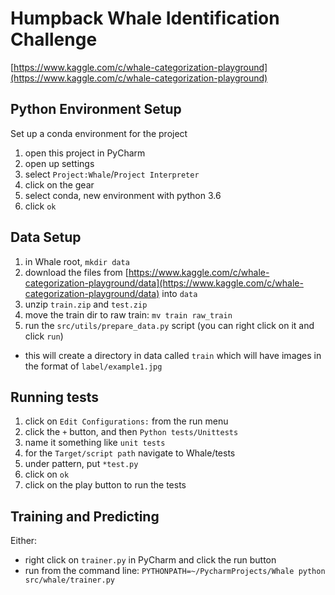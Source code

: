 # Humpback Whale Identification Challenge
[https://www.kaggle.com/c/whale-categorization-playground](https://www.kaggle.com/c/whale-categorization-playground)

## Python Environment Setup

Set up a conda environment for the project
1. open this project in PyCharm
1. open up settings
1. select `Project:Whale`/`Project Interpreter`
1. click on the gear
1. select conda, new environment with python 3.6
1. click `ok`

## Data Setup
1. in Whale root, `mkdir data`
1. download the files from [https://www.kaggle.com/c/whale-categorization-playground/data](https://www.kaggle.com/c/whale-categorization-playground/data) into `data`
1. unzip `train.zip` and `test.zip`
1. move the train dir to raw train: `mv train raw_train`
1. run the `src/utils/prepare_data.py` script (you can right click on it and click `run`)
  - this will create a directory in data called `train` which will have images in the format of `label/example1.jpg`

## Running tests
1. click on `Edit Configurations:` from the run menu
1. click the `+` button, and then `Python tests/Unittests`
1. name it something like `unit tests`
1. for the `Target/script path` navigate to Whale/tests
1. under pattern, put `*test.py`
1. click on `ok`
1. click on the play button to run the tests

## Training and Predicting
Either:
  * right click on `trainer.py` in PyCharm and click the run button
  * run from the command line: `PYTHONPATH=~/PycharmProjects/Whale python src/whale/trainer.py`
